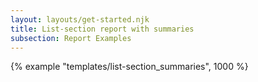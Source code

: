 ```yaml
---
layout: layouts/get-started.njk
title: List-section report with summaries
subsection: Report Examples
---
```


{% example "templates/list-section_summaries", 1000 %}

